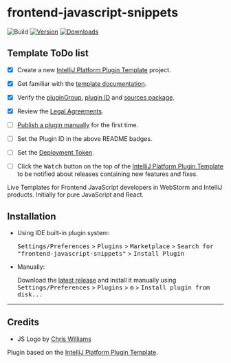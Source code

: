 # frontend-javascript-snippets

![Build](https://github.com/gabrielizalo/frontend-javascript-snippets/workflows/Build/badge.svg)
[![Version](https://img.shields.io/jetbrains/plugin/v/PLUGIN_ID.svg)](https://plugins.jetbrains.com/plugin/PLUGIN_ID)
[![Downloads](https://img.shields.io/jetbrains/plugin/d/PLUGIN_ID.svg)](https://plugins.jetbrains.com/plugin/PLUGIN_ID)



## Template ToDo list
- [x] Create a new [IntelliJ Platform Plugin Template][template] project.
- [X] Get familiar with the [template documentation][template].
- [X] Verify the [pluginGroup](/gradle.properties), [plugin ID](/src/main/resources/META-INF/plugin.xml) and [sources package](/src/main/kotlin).
- [X] Review the [Legal Agreements](https://plugins.jetbrains.com/docs/marketplace/legal-agreements.html).
- [ ] [Publish a plugin manually](https://plugins.jetbrains.com/docs/intellij/publishing-plugin.html?from=IJPluginTemplate) for the first time.
- [ ] Set the Plugin ID in the above README badges.
- [ ] Set the [Deployment Token](https://plugins.jetbrains.com/docs/marketplace/plugin-upload.html).
- [ ] Click the <kbd>Watch</kbd> button on the top of the [IntelliJ Platform Plugin Template][template] to be notified about releases containing new features and fixes.



<!-- Plugin description -->
Live Templates for Frontend JavaScript developers in WebStorm and IntelliJ products. Initially for pure JavaScript and React.
<!-- Plugin description end -->



## Installation

- Using IDE built-in plugin system:
  
  <kbd>Settings/Preferences</kbd> > <kbd>Plugins</kbd> > <kbd>Marketplace</kbd> > <kbd>Search for "frontend-javascript-snippets"</kbd> >
  <kbd>Install Plugin</kbd>
  
- Manually:

  Download the [latest release](https://github.com/gabrielizalo/frontend-javascript-snippets/releases/latest) and install it manually using
  <kbd>Settings/Preferences</kbd> > <kbd>Plugins</kbd> > <kbd>⚙️</kbd> > <kbd>Install plugin from disk...</kbd>


---
## Credits

- JS Logo by [Chris Williams](https://github.com/voodootikigod/logo.js)




Plugin based on the [IntelliJ Platform Plugin Template][template].

[template]: https://github.com/JetBrains/intellij-platform-plugin-template
